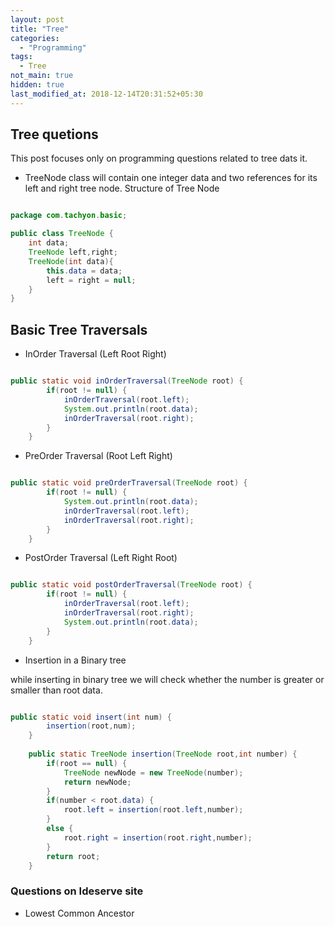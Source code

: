 ```yaml
---
layout: post
title: "Tree"
categories:
  - "Programming"
tags:
  - Tree
not_main: true
hidden: true
last_modified_at: 2018-12-14T20:31:52+05:30
---
```



## Tree quetions

This post focuses only on programming questions related to tree dats it.

* TreeNode class will contain one integer data and two references for its left and right tree node.
  Structure of Tree Node

```java

package com.tachyon.basic;

public class TreeNode {
	int data;
	TreeNode left,right;
	TreeNode(int data){
		this.data = data;
		left = right = null;
	}
}
```

## Basic Tree Traversals

* InOrder Traversal (Left Root Right)

```java

public static void inOrderTraversal(TreeNode root) {
		if(root != null) {
			inOrderTraversal(root.left);
			System.out.println(root.data);
			inOrderTraversal(root.right);
		}
	}
```

* PreOrder Traversal (Root Left Right)

```java

public static void preOrderTraversal(TreeNode root) {
		if(root != null) {
			System.out.println(root.data);
			inOrderTraversal(root.left);
			inOrderTraversal(root.right);
		}
	}
```

* PostOrder Traversal (Left Right Root)

```java

public static void postOrderTraversal(TreeNode root) {
		if(root != null) {
			inOrderTraversal(root.left);
			inOrderTraversal(root.right);
			System.out.println(root.data);
		}
	}
```

* Insertion in a Binary tree

while inserting in binary tree we will check whether the number is greater or smaller than root data.

```java

public static void insert(int num) {
		insertion(root,num);
	}
	
	public static TreeNode insertion(TreeNode root,int number) {
		if(root == null) {
			TreeNode newNode = new TreeNode(number);
			return newNode;
		}
		if(number < root.data) {
			root.left = insertion(root.left,number);
		}
		else {
			root.right = insertion(root.right,number);
		}
		return root;
	}
```


### Questions on Ideserve site

* Lowest Common Ancestor



